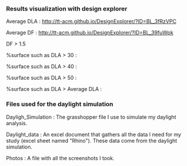 ### Results visualization with design explorer

Average DLA : http://tt-acm.github.io/DesignExplorer/?ID=BL_3fRzVPC

Average DF : http://tt-acm.github.io/DesignExplorer/?ID=BL_39fuWpk

DF > 1.5

%surface such as DLA > 30 : 

%surface such as DLA > 40 :

%surface such as DLA > 50 :

%surface such as DLA > Average DLA :

### Files used for the daylight simulation

Dayligh_Simulation : The grasshopper file I use to simulate my daylight analysis.

Daylight_data : An excel document that gathers all the data I need for my study (excel sheet named "Rhino"). These data come from the daylight simulation.

Photos : A file with all the screenshots I took.
